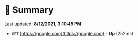 # 📖 Summary
Last updated: **8/12/2021, 3:10:45 PM**

- `GET` [https://google.com](https://google.com) - **Up** (252ms)
